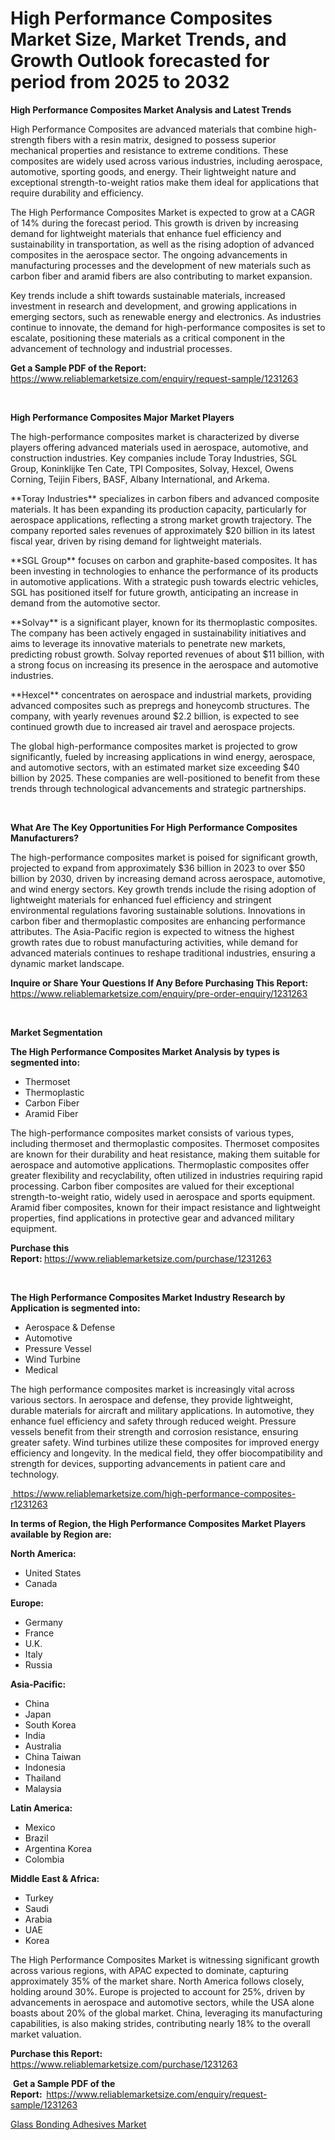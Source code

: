 <p><h1>High Performance Composites Market Size, Market Trends, and Growth Outlook forecasted for period from 2025 to 2032</h1></p><p><strong>High Performance Composites Market Analysis and Latest Trends</strong></p>
<p><p>High Performance Composites are advanced materials that combine high-strength fibers with a resin matrix, designed to possess superior mechanical properties and resistance to extreme conditions. These composites are widely used across various industries, including aerospace, automotive, sporting goods, and energy. Their lightweight nature and exceptional strength-to-weight ratios make them ideal for applications that require durability and efficiency.</p><p>The High Performance Composites Market is expected to grow at a CAGR of 14% during the forecast period. This growth is driven by increasing demand for lightweight materials that enhance fuel efficiency and sustainability in transportation, as well as the rising adoption of advanced composites in the aerospace sector. The ongoing advancements in manufacturing processes and the development of new materials such as carbon fiber and aramid fibers are also contributing to market expansion.</p><p>Key trends include a shift towards sustainable materials, increased investment in research and development, and growing applications in emerging sectors, such as renewable energy and electronics. As industries continue to innovate, the demand for high-performance composites is set to escalate, positioning these materials as a critical component in the advancement of technology and industrial processes.</p></p>
<p><strong>Get a Sample PDF of the Report:&nbsp;</strong> <a href="https://www.reliablemarketsize.com/enquiry/request-sample/1231263?utm_campaign=2889&utm_medium=2&utm_source=Github&utm_content=ia&utm_term=02042025&utm_id=high-performance-composites">https://www.reliablemarketsize.com/enquiry/request-sample/1231263</a></p>
<p>&nbsp;</p>
<p><strong>High Performance Composites Major Market Players</strong></p>
<p><p>The high-performance composites market is characterized by diverse players offering advanced materials used in aerospace, automotive, and construction industries. Key companies include Toray Industries, SGL Group, Koninklijke Ten Cate, TPI Composites, Solvay, Hexcel, Owens Corning, Teijin Fibers, BASF, Albany International, and Arkema.</p><p>**Toray Industries** specializes in carbon fibers and advanced composite materials. It has been expanding its production capacity, particularly for aerospace applications, reflecting a strong market growth trajectory. The company reported sales revenues of approximately $20 billion in its latest fiscal year, driven by rising demand for lightweight materials.</p><p>**SGL Group** focuses on carbon and graphite-based composites. It has been investing in technologies to enhance the performance of its products in automotive applications. With a strategic push towards electric vehicles, SGL has positioned itself for future growth, anticipating an increase in demand from the automotive sector.</p><p>**Solvay** is a significant player, known for its thermoplastic composites. The company has been actively engaged in sustainability initiatives and aims to leverage its innovative materials to penetrate new markets, predicting robust growth. Solvay reported revenues of about $11 billion, with a strong focus on increasing its presence in the aerospace and automotive industries.</p><p>**Hexcel** concentrates on aerospace and industrial markets, providing advanced composites such as prepregs and honeycomb structures. The company, with yearly revenues around $2.2 billion, is expected to see continued growth due to increased air travel and aerospace projects.</p><p>The global high-performance composites market is projected to grow significantly, fueled by increasing applications in wind energy, aerospace, and automotive sectors, with an estimated market size exceeding $40 billion by 2025. These companies are well-positioned to benefit from these trends through technological advancements and strategic partnerships.</p></p>
<p>&nbsp;</p>
<p><strong>What Are The Key Opportunities For High Performance Composites Manufacturers?</strong></p>
<p><p>The high-performance composites market is poised for significant growth, projected to expand from approximately $36 billion in 2023 to over $50 billion by 2030, driven by increasing demand across aerospace, automotive, and wind energy sectors. Key growth trends include the rising adoption of lightweight materials for enhanced fuel efficiency and stringent environmental regulations favoring sustainable solutions. Innovations in carbon fiber and thermoplastic composites are enhancing performance attributes. The Asia-Pacific region is expected to witness the highest growth rates due to robust manufacturing activities, while demand for advanced materials continues to reshape traditional industries, ensuring a dynamic market landscape.</p></p>
<p><strong>Inquire or Share Your Questions If Any Before Purchasing This Report:</strong> <a href="https://www.reliablemarketsize.com/enquiry/pre-order-enquiry/1231263?utm_campaign=2889&utm_medium=2&utm_source=Github&utm_content=ia&utm_term=02042025&utm_id=high-performance-composites">https://www.reliablemarketsize.com/enquiry/pre-order-enquiry/1231263</a></p>
<p>&nbsp;</p>
<p><strong>Market Segmentation</strong></p>
<p><strong>The High Performance Composites Market Analysis by types is segmented into:</strong></p>
<p><ul><li>Thermoset</li><li>Thermoplastic</li><li>Carbon Fiber</li><li>Aramid Fiber</li></ul></p>
<p><p>The high-performance composites market consists of various types, including thermoset and thermoplastic composites. Thermoset composites are known for their durability and heat resistance, making them suitable for aerospace and automotive applications. Thermoplastic composites offer greater flexibility and recyclability, often utilized in industries requiring rapid processing. Carbon fiber composites are valued for their exceptional strength-to-weight ratio, widely used in aerospace and sports equipment. Aramid fiber composites, known for their impact resistance and lightweight properties, find applications in protective gear and advanced military equipment.</p></p>
<p><strong>Purchase this Report:&nbsp;</strong><a href="https://www.reliablemarketsize.com/purchase/1231263?utm_campaign=2889&utm_medium=2&utm_source=Github&utm_content=ia&utm_term=02042025&utm_id=high-performance-composites">https://www.reliablemarketsize.com/purchase/1231263</a></p>
<p>&nbsp;</p>
<p><strong>The High Performance Composites Market Industry Research by Application is segmented into:</strong></p>
<p><ul><li>Aerospace & Defense</li><li>Automotive</li><li>Pressure Vessel</li><li>Wind Turbine</li><li>Medical</li></ul></p>
<p><p>The high performance composites market is increasingly vital across various sectors. In aerospace and defense, they provide lightweight, durable materials for aircraft and military applications. In automotive, they enhance fuel efficiency and safety through reduced weight. Pressure vessels benefit from their strength and corrosion resistance, ensuring greater safety. Wind turbines utilize these composites for improved energy efficiency and longevity. In the medical field, they offer biocompatibility and strength for devices, supporting advancements in patient care and technology.</p></p>
<p><a href="https://www.reliablemarketsize.com/high-performance-composites-r1231263?utm_campaign=2889&utm_medium=2&utm_source=Github&utm_content=ia&utm_term=02042025&utm_id=high-performance-composites">&nbsp;https://www.reliablemarketsize.com/high-performance-composites-r1231263</a></p>
<p><strong>In terms of Region, the High Performance Composites Market Players available by Region are:</strong></p>
<p>
    <p> <strong> North America: </strong>
        <ul>
            <li>United States</li>
            <li>Canada</li>
        </ul>
        </p> 
    <p> <strong> Europe: </strong>
        <ul>
            <li>Germany</li>
            <li>France</li>
            <li>U.K.</li>
            <li>Italy</li>
            <li>Russia</li>
        </ul>
        </p> 
    <p> <strong> Asia-Pacific: </strong>
        <ul>
            <li>China</li>
            <li>Japan</li>
            <li>South Korea</li>
            <li>India</li>
            <li>Australia</li>
            <li>China Taiwan</li>
            <li>Indonesia</li>
            <li>Thailand</li>
            <li>Malaysia</li>
        </ul>
        </p> 
    <p> <strong> Latin America: </strong>
        <ul>
            <li>Mexico</li>
            <li>Brazil</li>
            <li>Argentina Korea</li>
            <li>Colombia</li>
        </ul>
        </p> 
    <p> <strong> Middle East & Africa: </strong>
        <ul>
            <li>Turkey</li>
            <li>Saudi</li>
            <li>Arabia</li>
            <li>UAE</li>
            <li>Korea</li>
        </ul>
    </p>
    </p>
<p><p>The High Performance Composites Market is witnessing significant growth across various regions, with APAC expected to dominate, capturing approximately 35% of the market share. North America follows closely, holding around 30%. Europe is projected to account for 25%, driven by advancements in aerospace and automotive sectors, while the USA alone boasts about 20% of the global market. China, leveraging its manufacturing capabilities, is also making strides, contributing nearly 18% to the overall market valuation.</p></p>
<p><strong>Purchase this Report: </strong><a href="https://www.reliablemarketsize.com/purchase/1231263?utm_campaign=2889&utm_medium=2&utm_source=Github&utm_content=ia&utm_term=02042025&utm_id=high-performance-composites">https://www.reliablemarketsize.com/purchase/1231263</a></p>
<p>&nbsp;<strong>Get a Sample PDF of the Report:&nbsp;&nbsp;</strong><a href="https://www.reliablemarketsize.com/enquiry/request-sample/1231263?utm_campaign=2889&utm_medium=2&utm_source=Github&utm_content=ia&utm_term=02042025&utm_id=high-performance-composites">https://www.reliablemarketsize.com/enquiry/request-sample/1231263</a></p>
<p><strong></strong></p>
<p><p><a href="https://github.com/abedlagagica4/Market-Research-Report-List-1/blob/main/glass-bonding-adhesives-market.md?utm_campaign=2889&utm_medium=2&utm_source=Github&utm_content=ia&utm_term=02042025&utm_id=high-performance-composites">Glass Bonding Adhesives Market</a></p></p>
